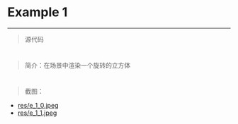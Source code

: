 # Example 1

----------

>源代码

#
>简介：在场景中渲染一个旋转的立方体

#
>截图：


- [res/e_1_0.jpeg](res/e_1_0.jpeg)
- [res/e_1_1.jpeg](res/e_1_1.jpeg)

